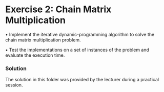 # Exercise 2: Chain Matrix Multiplication

• Implement the iterative dynamic-programming algorithm to solve the chain matrix multiplication problem.

• Test the implementations on a set of instances of the problem and evaluate the execution time.

### Solution 
The solution in this folder was provided by the lecturer during a practical session.
